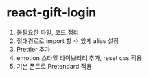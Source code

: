 # react-gift-login

1. 불필요한 파일, 코드 정리
2. 절대경로로 import 할 수 있게 alias 설정
3. Prettier 추가
4. emotion 스타일 라이브러리 추가, reset css 적용
5. 기본 폰트로 Pretendard 적용
